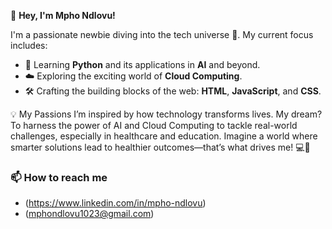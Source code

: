 👋 **Hey, I'm Mpho Ndlovu!**  

I'm a passionate newbie diving into the tech universe 🌌. My current focus includes:  
- 🌟 Learning **Python** and its applications in **AI** and beyond.  
- ☁️ Exploring the exciting world of **Cloud Computing**.  
- 🛠️ Crafting the building blocks of the web: **HTML**, **JavaScript**, and **CSS**.  

💡 My Passions
I’m inspired by how technology transforms lives. My dream? To harness the power of AI and Cloud Computing to tackle real-world challenges, especially in healthcare and education. Imagine a world where smarter solutions lead to healthier outcomes—that’s what drives me! 💻💖



### 📫 How to reach me  
- (https://www.linkedin.com/in/mpho-ndlovu)  
- (mphondlovu1023@gmail.com)  

